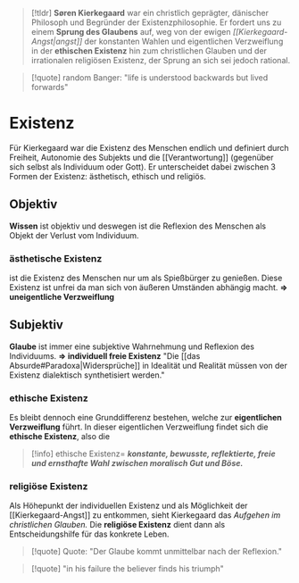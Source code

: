 >[!tldr]
**Søren Kierkegaard** war ein christlich geprägter, dänischer Philosoph und Begründer der Existenzphilosophie. Er fordert uns zu einem **Sprung des Glaubens** auf, weg von der ewigen _[[Kierkegaard-Angst|angst]]_ der konstanten Wahlen und eigentlichen Verzweiflung in der **ethischen Existenz** hin zum christlichen Glauben und der irrationalen religiösen Existenz, der Sprung an sich sei jedoch rational.

>[!quote] random Banger:
>"life is understood backwards but lived forwards"
# Existenz
Für Kierkegaard war die Existenz des Menschen endlich und definiert durch Freiheit, Autonomie des Subjekts und die [[Verantwortung]] (gegenüber sich selbst als Individuum oder Gott).
Er unterscheidet dabei zwischen 3 Formen der Existenz: ästhetisch, ethisch und religiös.
## Objektiv
**Wissen** ist objektiv und deswegen ist die Reflexion des Menschen als Objekt der Verlust vom Individuum.
### ästhetische Existenz
ist die Existenz des Menschen nur um als Spießbürger zu genießen. Diese Existenz ist unfrei da man sich von äußeren Umständen abhängig macht.
**⇒ uneigentliche Verzweiflung**

## Subjektiv
**Glaube** ist immer eine subjektive Wahrnehmung und Reflexion des Individuums.
**⇒ individuell freie Existenz**
"Die [[das Absurde#Paradoxa|Widersprüche]] in Idealität und Realität müssen von der Existenz dialektisch synthetisiert werden."
### ethische Existenz
Es bleibt dennoch eine Grunddifferenz bestehen, welche zur **eigentlichen Verzweiflung** führt.
In dieser eigentlichen Verzweiflung findet sich die **ethische Existenz**, also die 

>[!info] ethische Existenz=
**_konstante, bewusste, reflektierte, freie und ernsthafte Wahl zwischen moralisch Gut und Böse._**
### religiöse Existenz
Als Höhepunkt der individuellen Existenz und als Möglichkeit der [[Kierkegaard-Angst]] zu entkommen, sieht Kierkegaard das _Aufgehen im christlichen Glauben._
Die **religiöse Existenz** dient dann als Entscheidungshilfe für das konkrete Leben.
>[!quote] Quote:
"Der Glaube kommt unmittelbar nach der Reflexion."

>[!quote]
>"in his failure the believer finds his triumph"
